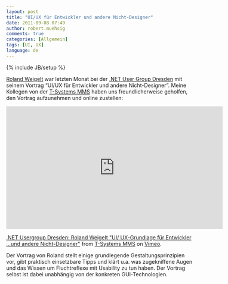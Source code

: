 ```yaml
---
layout: post
title: "UI/UX für Entwickler und andere Nicht-Designer"
date: 2011-09-08 07:49
author: robert.muehsig
comments: true
categories: [Allgemein]
tags: [UI, UX]
language: de
---
```

{% include JB/setup %}
<p><a href="http://www.roland-weigelt.de/">Roland Weigelt</a> war letzten Monat bei der <a href="http://www.dd-dotnet.de/">.NET User Group Dresden</a> mit seinem Vortrag “UI/UX für Entwickler und andere Nicht-Designer”. Meine Kollegen von der <a href="http://www.t-systems-mms.com/">T-Systems MMS</a> haben uns freundlicherweise geholfen, den Vortrag aufzunehmen und online zustellen: </p><iframe height="330" src="http://player.vimeo.com/video/28152537?title=0&amp;byline=0&amp;portrait=0" frameborder="0" width="580"></iframe> <p><a href="http://vimeo.com/28152537">.NET Usergroup Dresden: Roland Weigelt "UI/ UX-Grundlage für Entwickler ...und andere Nicht-Designer"</a> from <a href="http://vimeo.com/tsystems">T-Systems MMS</a> on <a href="http://vimeo.com">Vimeo</a>.</p> <p>Der Vortrag von Roland stellt einige grundlegende Gestaltungsprinzipien vor, gibt praktisch einsetzbare Tipps und klärt u.a. was zugekniffene Augen und das Wissen um Fluchtreflexe mit Usability zu tun haben. Der Vortrag selbst ist dabei unabhängig von der konkreten GUI-Technologien.</p>
